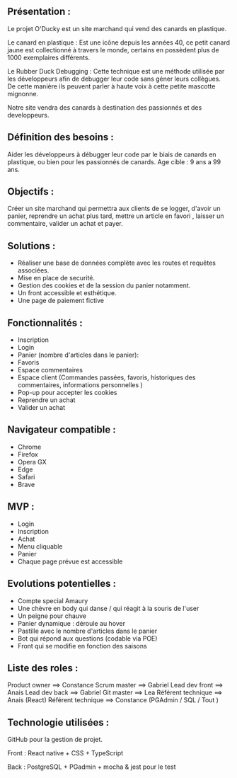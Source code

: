 ## Présentation :

Le projet O'Ducky est un site marchand qui vend des canards en plastique.

Le canard en plastique : Est une icône depuis les années 40, ce petit canard jaune est collectionné à travers le monde, certains en possèdent plus de 1000 exemplaires différents.

Le Rubber Duck Debugging : Cette technique est une méthode utilisée par les développeurs afin de debugger leur code sans géner leurs collègues. De cette manière ils peuvent parler à haute voix à cette petite mascotte mignonne. 

Notre site vendra des canards à destination des passionnés et des developpeurs.


## Définition des besoins : 

Aider les développeurs à débugger leur code par le biais de canards en plastique, ou bien pour les passionnés de canards.
Age cible : 9 ans a 99 ans. 


## Objectifs : 

Créer un site marchand qui permettra aux clients de se logger, d'avoir un panier, reprendre un achat plus tard, mettre un article en favori , laisser un commentaire,  valider un achat et payer.


## Solutions : 

- Réaliser une base de données complète avec les routes et requêtes associées. 
- Mise en place de securité.
- Gestion des cookies et de la session du panier notamment. 
- Un front accessible et esthétique. 
- Une page de paiement fictive


## Fonctionnalités :

- Inscription
- Login
- Panier (nombre d'articles dans le panier): 
- Favoris
- Espace commentaires
- Espace client (Commandes passées, favoris, historiques des commentaires, informations personnelles )
- Pop-up pour accepter les cookies
- Reprendre un achat
- Valider un achat


## Navigateur compatible : 

- Chrome 
- Firefox 
- Opera GX 
- Edge 
- Safari 
- Brave


## MVP : 

- Login 
- Inscription
- Achat
- Menu cliquable
- Panier
- Chaque page prévue est accessible


## Evolutions potentielles : 

- Compte special Amaury
- Une chèvre en body qui danse / qui réagit à la souris de l'user
- Un peigne pour chauve
- Panier dynamique : déroule au hover
- Pastille avec le nombre d'articles dans le panier
- Bot qui répond aux questions (codable via POE) 
- Front qui se modifie en fonction des saisons 


## Liste des roles : 

Product owner      ==> Constance
Scrum master       ==> Gabriel 
Lead dev front     ==> Anais
Lead dev back      ==> Gabriel
Git master         ==> Lea
Référent technique ==> Anais (React)
Référent technique ==> Constance (PGAdmin / SQL / Tout )


##	Technologie utilisées :

GitHub pour la gestion de projet.  

Front : React native + CSS + TypeScript 

Back : PostgreSQL + PGadmin + mocha & jest pour le test
